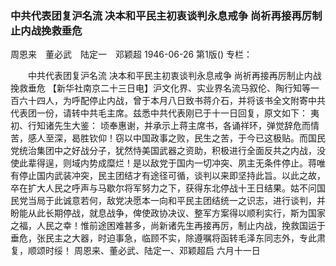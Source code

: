### 中共代表团复沪名流  决本和平民主初衷谈判永息戒争  尚祈再接再厉制止内战挽救垂危
周恩来　董必武　陆定一　邓颖超
1946-06-26
第1版()
专栏：

　　中共代表团复沪名流
    决本和平民主初衷谈判永息戒争
    尚祈再接再厉制止内战挽救垂危
    【新华社南京二十三日电】沪文化界、实业界名流马叙伦、陶行知等一百六十四人，为呼配停止内战，曾于本月八日致书蒋介石，并将该书全文附寄中共代表团一份，请转中共毛主席。兹悉中共代表刚已于十一日回复，原文如下：
    夷初、行知诸先生大鉴：
    顷奉惠谢，并承示上蒋主席书，各诵祥环，弹觉辞危而情苦，感人至深，曷胜钦仰！窃以中国政事之败，民生之苦，于今已这极贴。而国民党统治集团中之好战分子，犹然恃美国武器之资助，积极进行全面反共之内战，没使此辈得逞，则域内势成糜烂！是以敌党于国内一切冲突、夙主无条件停止。蒋唯有停止国内武装冲突，民主团结才有途径可循，谈判以来即坚持此旨。以此之故，卒在扩大人民之呼声与马歇尔将军努力之下，获得东北停战十王日结果。姑不问国民党当局于此诚意若何，敌党决愿本一向和平民主团结统一之识志，进行谈判，并盼能从此长期停战，就息战争，俾使政协决议、整军方案得以顺利实行，斯为国家之福，人民之幸！惟前途困难甚多，尚新诸先生再接再厉，制止内战，挽救国运于垂危，张民主之大器，时迫事急，临顾不实，除遵嘱将函转毛泽东同志外，专此肃复，顺颂时绥！
      周恩来、董必武、陆定一、邓颖超启
        六月十一日
